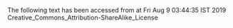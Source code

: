 The following text has been accessed from at Fri Aug 9 03:44:35 IST 2019
Creative_Commons_Attribution-ShareAlike_License
